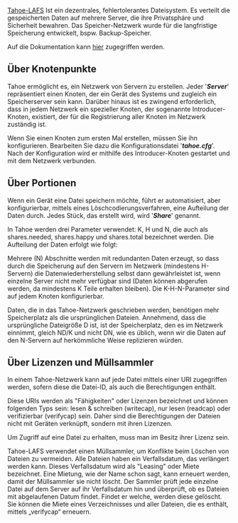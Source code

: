 [Tahoe-LAFS](https://www.tahoe-lafs.org/) Ist ein dezentrales, fehlertolerantes Dateisystem. Es verteilt die gespeicherten Daten auf mehrere Server, die ihre Privatsphäre und Sicherheit bewahren. Das Speicher-Netzwerk wurde für die langfristige Speicherung entwickelt, bspw. Backup-Speicher.

Auf die Dokumentation kann [hier](https://www.tahoe-lafs.org/trac/tahoe-lafs/wiki/Doc) zugegriffen werden.

## Über Knotenpunkte

Tahoe ermöglicht es, ein Netzwerk von Servern zu erstellen. Jeder '_**Server**_' repräsentiert einen Knoten, der ein Gerät des Systems und zugleich ein Speicherserver sein kann. Darüber hinaus ist es zwingend erforderlich, dass in jedem Netzwerk ein spezieller Knoten, der sogenannte Introducer-Knoten, existiert, der für die Registrierung aller Knoten im Netzwerk zuständig ist.

Wenn Sie einen Knoten zum ersten Mal erstellen, müssen Sie ihn konfigurieren. Bearbeiten Sie dazu die Konfigurationsdatei '_**tahoe.cfg**_'. Nach der Konfiguration wird er mithilfe des Introducer-Knoten gestartet und mit dem Netzwerk verbunden.

## Über Portionen

Wenn ein Gerät eine Datei speichern möchte, führt er automatisiert, aber konfigurierbar, mittels eines Löschcodierungsverfahren, eine Aufteilung der Daten durch. Jedes Stück, das erstellt wird, wird '_**Share**_' genannt.

In Tahoe werden drei Parameter verwendet: K, H und N, die auch als shares.needed, shares.happy und shares.total bezeichnet werden. Die Aufteilung der Daten erfolgt wie folgt:

Mehrere \(N\) Abschnitte werden mit redundanten Daten erzeugt, so dass durch die Speicherung auf den Servern im Netzwerk (mindestens H-Servern) die Datenwiederherstellung selbst dann gewährleistet ist, wenn einzelne Server nicht mehr verfügbar sind \(Daten können abgerufen werden, da mindestens K Teile erhalten bleiben\). Die K-H-N-Parameter sind auf jedem Knoten konfigurierbar.

Daten, die in das Tahoe-Netzwerk geschrieben werden, benötigen mehr Speicherplatz als die ursprünglichen Dateien. Annehmend, dass die ursprüngliche Dateigröße D ist, ist der Speicherplatz, den es im Netzwerk einnimmt, gleich ND/K und nicht DN, wie es üblich, wenn wir die Daten auf den N-Servern auf herkömmliche Weise replizieren würden.

## Über Lizenzen und Müllsammler

In einem Tahoe-Netzwerk kann auf jede Datei mittels einer URI zugegriffen werden, sofern diese  die Datei-ID, als auch die Berechtigungen enthält.

Diese URIs werden als "Fähigkeiten" oder Lizenzen bezeichnet und können folgenden Typs sein: lesen & schreiben \(writecap\), nur lesen \(readcap\) oder verifizierbar \(verifycap\) sein. Daher sind die Berechtigungen der Dateien nicht mit Geräten verknüpft, sondern mit ihren Lizenzen.

Um Zugriff auf eine Datei zu erhalten, muss man im Besitz ihrer Lizenz sein.

Tahoe-LAFS verwendet einen Müllsammler, um Konflikte beim Löschen von Dateien zu vermeiden. Alle Dateien haben ein Verfallsdatum, das verlängert werden kann. Dieses Verfallsdatum wird als "Leasing" oder Miete bezeichnet. Eine Mietung, wie der Name schon sagt, kann erneuert werden, damit der Müllsammler sie nicht löscht. Der Sammler prüft jede einzelne Datei auf dem Server auf ihr Verfallsdatum hin und überprüft, ob es Dateien mit abgelaufenen Datum findet. Findet er welche, werden diese gelöscht. Sie können die Miete eines Verzeichnisses und aller Dateien, die es enthält, mittels „verifycap“ erneuern.